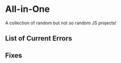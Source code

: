 # All-in-One
A collection of random but not so random JS projects!


## List of Current Errors


## Fixes
